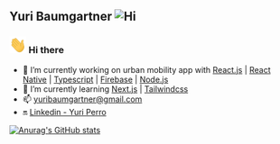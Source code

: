## Yuri Baumgartner <img width=30 height=30 src="https://github.com/TheDudeThatCode/TheDudeThatCode/blob/master/Assets/Rocket.gif" alt="Hi">

### <img width=30 height=30 src="https://raw.githubusercontent.com/ABSphreak/ABSphreak/master/gifs/Hi.gif" alt="Hi"> Hi there 

- 🚀 I’m currently working on urban mobility app with [React.js](https://pt-br.reactjs.org/) | [React Native](https://reactnative.dev/) | [Typescript](https://www.typescriptlang.org/) | [Firebase](https://firebase.google.com/?hl=pt) | [Node.js](https://nodejs.org/en/)
- 🚧 I’m currently learning [Next.js](https://nextjs.org/) | [Tailwindcss](https://tailwindcss.com/docs)
- 📫 yuribaumgartner@gmail.com
- 🔛 [Linkedin - Yuri Perro](https://www.linkedin.com/in/yuri-baumgartner/)


<!-- ## ⚡ Languages and Tools: -->

[![Anurag's GitHub stats](https://github-readme-stats.vercel.app/api?username=YuriPerro&hide=issues&count_private=true&show_icons=true&theme=dark)](https://github.com/anuraghazra/github-readme-stats)
  

<!--
**YuriPerro/YuriPerro** is a ✨ _special_ ✨ repository because its `README.md` (this file) appears on your GitHub profile.


Here are some ideas to get you started:

- 🔭 I’m currently working on ...
- 🌱 I’m currently learning ...
- 👯 I’m looking to collaborate on ...
- 🤔 I’m looking for help with ...
- 💬 Ask me about ...
- 📫 How to reach me: ...
- 😄 Pronouns: ...
- ⚡ Fun fact: ...
-->
